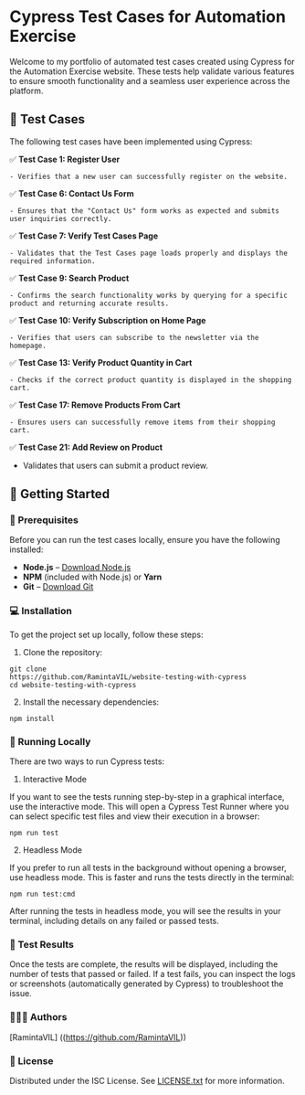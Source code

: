 # Cypress Test Cases for Automation Exercise

Welcome to my portfolio of automated test cases created using Cypress for the Automation Exercise website. These tests help validate various features to ensure smooth functionality and a seamless user experience across the platform.

## 🧪 Test Cases

The following test cases have been implemented using Cypress:

✅ **Test Case 1: Register User**

    - Verifies that a new user can successfully register on the website.

✅ **Test Case 6: Contact Us Form**

    - Ensures that the "Contact Us" form works as expected and submits user inquiries correctly.

✅ **Test Case 7: Verify Test Cases Page**

    - Validates that the Test Cases page loads properly and displays the required information.

✅ **Test Case 9: Search Product**

    - Confirms the search functionality works by querying for a specific product and returning accurate results.

✅ **Test Case 10: Verify Subscription on Home Page**

    - Verifies that users can subscribe to the newsletter via the homepage.

✅ **Test Case 13: Verify Product Quantity in Cart**

    - Checks if the correct product quantity is displayed in the shopping cart.

✅ **Test Case 17: Remove Products From Cart**

    - Ensures users can successfully remove items from their shopping cart.

✅ **Test Case 21: Add Review on Product**

-   Validates that users can submit a product review.

## 🎯 Getting Started

### 💫 Prerequisites

Before you can run the test cases locally, ensure you have the following installed:

-   **Node.js** – [Download Node.js](https://nodejs.org)
-   **NPM** (included with Node.js) or **Yarn**
-   **Git** – [Download Git](https://git-scm.com)

### 💻 Installation

To get the project set up locally, follow these steps:

1. Clone the repository:

```
git clone
https://github.com/RamintaVIL/website-testing-with-cypress
cd website-testing-with-cypress
```

2. Install the necessary dependencies:

```
npm install
```

### 💨 Running Locally

There are two ways to run Cypress tests:

1. Interactive Mode

If you want to see the tests running step-by-step in a graphical interface, use the interactive mode. This will open a Cypress Test Runner where you can select specific test files and view their execution in a browser:

```
npm run test
```

2. Headless Mode

If you prefer to run all tests in the background without opening a browser, use headless mode. This is faster and runs the tests directly in the terminal:

```
npm run test:cmd
```

After running the tests in headless mode, you will see the results in your terminal, including details on any failed or passed tests.

### 📝 Test Results

Once the tests are complete, the results will be displayed, including the number of tests that passed or failed. If a test fails, you can inspect the logs or screenshots (automatically generated by Cypress) to troubleshoot the issue.

### 🙋🏽‍♀️ Authors

[RamintaVIL] ((https://github.com/RamintaVIL))

### 📜 License

Distributed under the ISC License. See [LICENSE.txt](./LICENSE.txt) for more information.
